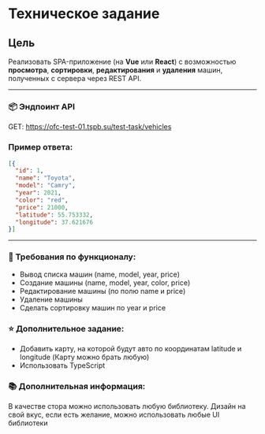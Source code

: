# Техническое задание

## Цель

Реализовать SPA-приложение (на **Vue** или **React**) с возможностью **просмотра**, **сортировки**, **редактирования** и **удаления** машин, полученных с сервера через REST API.

---

### 📦 Эндпоинт API
GET: https://ofc-test-01.tspb.su/test-task/vehicles

### Пример ответа:

```json
[{
  "id": 1,
  "name": "Toyota",
  "model": "Camry",
  "year": 2021,
  "color": "red",
  "price": 21000,
  "latitude": 55.753332,
  "longitude": 37.621676
}]
```
---

### 🔧 Требования по функционалу:
* Вывод списка машин (name, model, year, price)
* Создание машины (name, model, year, color, price)
* Редактирование машины (по полю name и price)
* Удаление машины
* Сделать сортировку машин по year и price

### ⭐ Дополнительное задание:
* Добавить карту, на которой будут авто по координатам latitude и longitude (Карту можно брать любую)
* Использовать TypeScript

### 📚 Дополнительная информация:
В качестве стора можно использовать любую библиотеку. Дизайн на свой вкус, если есть желание, можно использовать любые UI библиотеки
